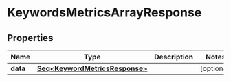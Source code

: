 

# KeywordsMetricsArrayResponse


## Properties

Name | Type | Description | Notes
------------ | ------------- | ------------- | -------------
**data** | [**Seq&lt;KeywordMetricsResponse&gt;**](KeywordMetricsResponse.md) |  |  [optional]




